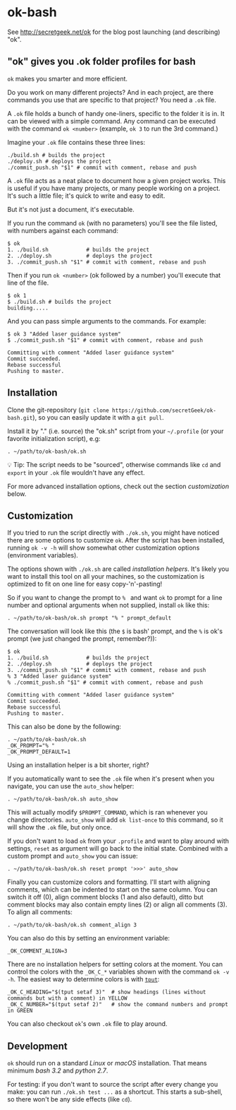 ﻿ok-bash
=======

See <http://secretgeek.net/ok> for the blog post launching (and describing) "ok".


"ok" gives you .ok folder profiles for bash
-------------------------------------------

`ok` makes you smarter and more efficient.

Do you work on many different projects? And in each project, are there commands you use that are specific to that project? You need a `.ok` file.

A `.ok` file holds a bunch of handy one-liners, specific to the folder it is in. It can be viewed with a simple command. Any command can be executed with the command `ok <number>` (example, `ok 3` to run the 3rd command.)

Imagine your `.ok` file contains these three lines:

    ./build.sh # builds the project
    ./deploy.sh # deploys the project
    ./commit_push.sh "$1" # commit with comment, rebase and push

A `.ok` file acts as a neat place to document how a given project works. This is useful if you have many projects, or many people working on a project. It's such a little file; it's quick to write and easy to edit.

But it's not just a document, it's executable.

If you run the command `ok` (with no parameters) you'll see the file listed, with numbers against each command:

    $ ok
    1. ./build.sh            # builds the project
    2. ./deploy.sh           # deploys the project
    3. ./commit_push.sh "$1" # commit with comment, rebase and push

Then if you run `ok <number>` (ok followed by a number) you'll execute that line of the file.

    $ ok 1
    $ ./build.sh # builds the project
    building.....

And you can pass simple arguments to the commands. For example:

    $ ok 3 "Added laser guidance system"
    $ ./commit_push.sh "$1" # commit with comment, rebase and push

    Committing with comment "Added laser guidance system"
    Commit succeeded.
    Rebase successful
    Pushing to master.


Installation
------------

Clone the git-repository (`git clone https://github.com/secretGeek/ok-bash.git`), so you can easily update it with a `git pull`.

Install it by "." (i.e. source) the "ok.sh" script from your `~/.profile` (or your favorite initialization script), e.g:

    . ~/path/to/ok-bash/ok.sh

💡 Tip: The script needs to be "sourced", otherwise commands like `cd` and `export` in your `.ok` file wouldn't have  any effect.

For more advanced installation options, check out the section _customization_ below.


Customization
-------------

If you tried to run the script directly with `./ok.sh`, you might have noticed there are some options to customize `ok`.
After the script has been installed, running `ok -v -h` will show somewhat other customization options (environment variables).

The options shown with `./ok.sh` are called _installation helpers_. It's likely you want to install this tool on all your machines, so the customization is optimized to fit on one line for easy copy-'n'-pasting!

So if you want to change the prompt to `% ` and want `ok` to prompt for a line number and optional arguments when not supplied, install `ok` like this:

    . ~/path/to/ok-bash/ok.sh prompt "% " prompt_default

The conversation will look like this (the `$` is bash' prompt, and the `%` is ok's prompt (we just changed the prompt, remember?)):

    $ ok
    1. ./build.sh            # builds the project
    2. ./deploy.sh           # deploys the project
    3. ./commit_push.sh "$1" # commit with comment, rebase and push
    % 3 "Added laser guidance system"
    % ./commit_push.sh "$1" # commit with comment, rebase and push

    Committing with comment "Added laser guidance system"
    Commit succeeded.
    Rebase successful
    Pushing to master.

This can also be done by the following:

    . ~/path/to/ok-bash/ok.sh
    _OK_PROMPT="% "
    _OK_PROMPT_DEFAULT=1

Using an installation helper is a bit shorter, right?

If you automatically want to see the `.ok` file when it's present when you navigate, you can use the `auto_show` helper:

    . ~/path/to/ok-bash/ok.sh auto_show

This will actually modify `$PROMPT_COMMAND`, which is ran whenever you change directories. `auto_show` will add `ok list-once` to this command, so it will show the `.ok` file, but only once.

If you don't want to load `ok` from your `.profile` and want to play around with settings, `reset` as argument will go back to the initial state. Combined with a custom prompt and `auto_show` you can issue:

    . ~/path/to/ok-bash/ok.sh reset prompt '>>>' auto_show

Finally you can customize colors and formatting. I'll start with aligning comments, which can be indented to start on the same column. You can switch it off (0), align comment blocks (1 and also default), ditto but comment blocks may also contain empty lines (2) or align all comments (3). To align all comments:

    . ~/path/to/ok-bash/ok.sh comment_align 3

You can also do this by setting an environment variable:

    _OK_COMMENT_ALIGN=3

There are no installation helpers for setting colors at the moment. You can control the colors with the `_OK_C_*` variables shown with the command `ok -v -h`.
The easiest way to determine colors is with [`tput`](https://www.tldp.org/HOWTO/Bash-Prompt-HOWTO/x405.html):

    _OK_C_HEADING="$(tput setaf 3)"  # show headings (lines without commands but with a comment) in YELLOW
    _OK_C_NUMBER="$(tput setaf 2)"   # show the command numbers and prompt in GREEN

You  can also checkout `ok`'s own `.ok` file to play around.


Development
-----------

`ok` should run on a standard _Linux_  or _macOS_ installation. That means minimum _bash 3.2_ and _python 2.7_. 

For testing: if you don't want to source the script after every change you make: you can run `./ok.sh test ...` as a shortcut. This starts a sub-shell, so there won't be any side effects (like `cd`).


